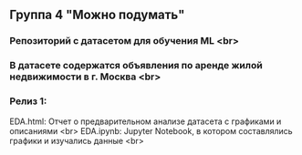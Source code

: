 ## Группа 4 "Можно подумать"

### Репозиторий с датасетом для обучения ML <br\>
### В датасете содержатся объявления по аренде жилой недвижимости в г. Москва <br\>

### Релиз 1:
EDA.html: Отчет о предварительном анализе датасета с графиками и описаниями <br\>
EDA.ipynb: Jupyter Notebook, в котором составлялись графики и изучались данные <br\>

